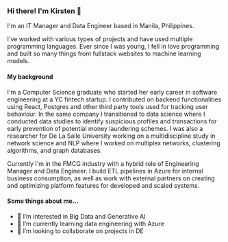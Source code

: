 ### Hi there! I'm Kirsten 👋
I'm an IT Manager and Data Engineer based in Manila, Philippines.

I've worked with various types of projects and have used multiple programming languages. Ever since I was young, I fell in love programming and built so many things from fullstack websites to machine learning models. 

#### My background
I'm a Computer Science graduate who started her early career in software engineering at a YC fintech startup. I contributed on backend functionalities using React, Postgres and other third party tools used for tracking user behaviour. In the same company I transitioned to data science where I conducted data studies to identify suspicious profiles and transactions for early prevention of potential money laundering schemes. I was also a researcher for De La Salle University working on a multidiscipline study in network science and NLP where I worked on multiplex networks, clustering algorithms, and graph databases.

Currently I'm in the FMCG industry with a hybrid role of Engineering Manager and Data Engineer. I build ETL pipelines in Azure for internal business consumption, as well as work with external partners on creating and optimizing platform features for developed and scaled systems.

#### Some things about me...
- 👀 I’m interested in Big Data and Generative AI
- 🌱 I’m currently learning data engineering with Azure
- 💞️ I’m looking to collaborate on projects in DE 

<!--
**Skentir/Skentir** is a ✨ _special_ ✨ repository because its `README.md` (this file) appears on your GitHub profile.

Here are some ideas to get you started:

- 🔭 I’m currently working on ...
- 🌱 I’m currently learning ...
- 👯 I’m looking to collaborate on ...
- 🤔 I’m looking for help with ...
- 💬 Ask me about ...
- 📫 How to reach me: ...
- 😄 Pronouns: ...
- ⚡ Fun fact: ...
-->
